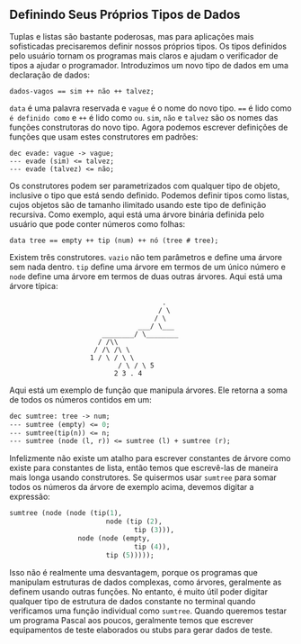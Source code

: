 
## Definindo Seus Próprios Tipos de Dados

Tuplas e listas são bastante poderosas, mas para aplicações mais sofisticadas precisaremos definir nossos próprios tipos. Os tipos definidos pelo usuário tornam os programas mais claros e ajudam o verificador de tipos a ajudar o programador. Introduzimos um novo tipo de dados em uma declaração de dados:

```hope
dados-vagos == sim ++ não ++ talvez;
```

`data` é uma palavra reservada e `vague` é o nome do novo tipo. `==` é lido como `é definido como` e `++` é lido como `ou`. `sim`, `não` e `talvez` são os nomes das funções construtoras do novo tipo. Agora podemos escrever definições de funções que usam estes construtores em padrões:

```hope
dec evade: vague -> vague;
--- evade (sim) <= talvez;
--- evade (talvez) <= não;
```

Os construtores podem ser parametrizados com qualquer tipo de objeto, inclusive o tipo que está sendo definido. Podemos definir tipos como listas, cujos objetos são de tamanho ilimitado usando este tipo de definição recursiva. Como exemplo, aqui está uma árvore binária definida pelo usuário que pode conter números como folhas:

```hope
data tree == empty ++ tip (num) ++ nó (tree # tree);
```

Existem três construtores. `vazio` não tem parâmetros e define uma árvore sem nada dentro. `tip` define uma árvore em termos de um único número e `node` define uma árvore em termos de duas outras árvores. Aqui está uma árvore típica:

```
                                      .
                                     / \
                                    / \
                                ___/ \___
                       ________/ \________
                      / /\\
                     / /\ /\ \
                    1 / \ / \ \
                           / \ / \ 5
                          2 3 . 4
```

Aqui está um exemplo de função que manipula árvores. Ele retorna a soma de todos os números contidos em um:

```pascal
dec sumtree: tree -> num;
--- sumtree (empty) <= 0;
--- sumtree(tip(n)) <= n;
--- sumtree (node (l, r)) <= sumtree (l) + sumtree (r);
```

Infelizmente não existe um atalho para escrever constantes de árvore como existe para constantes de lista, então temos que escrevê-las de maneira mais longa usando construtores. Se quisermos usar `sumtree` para somar todos os números da árvore de exemplo acima, devemos digitar a expressão:

```pascal
sumtree (node (node (tip(1),
                        node (tip (2),
                               tip (3))),
                 node (node (empty,
                               tip (4)),
                        tip (5)))));
```

Isso não é realmente uma desvantagem, porque os programas que manipulam estruturas de dados complexas, como árvores, geralmente as definem usando outras funções. No entanto, é muito útil poder digitar qualquer tipo de estrutura de dados constante no terminal quando verificamos uma função individual como `sumtree`. Quando queremos testar um programa Pascal aos poucos, geralmente temos que escrever equipamentos de teste elaborados ou stubs para gerar dados de teste.
